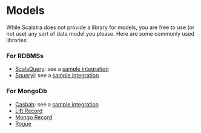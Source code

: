 Models
======

While Scalatra does not provide a library for models, you are free to use (or not use)
any sort of data model you please. Here are some commonly used libraries:

### For RDBMSs

* [ScalaQuery](http://scalaquery.org): see a [sample integration](https://github.com/dozed/fink)
* [Squeryl](http://squeryl.org/): see a [sample integration](https://github.com/futurechimp/ScalatraSqueryl)

### For MongoDb

* [Casbah](http://api.mongodb.org/scala/casbah/current/): see a [sample integration](https://github.com/JanxSpirit/scalatra-mongodb.g8)
* [Lift Record](http://www.liftweb.com/)
* [Mongo Record](http://www.assembla.com/spaces/liftweb/wiki/lift-mongodb-record)
* [Rogue](http://engineering.foursquare.com/2011/01/21/rogue-a-type-safe-scala-dsl-for-querying-mongodb/)
